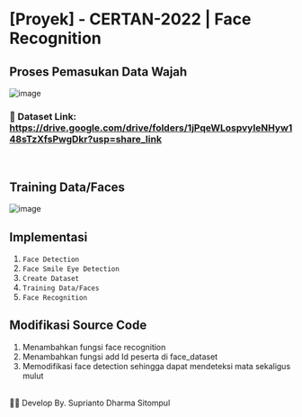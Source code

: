 # [Proyek] - CERTAN-2022 | Face Recognition 
 
## Proses Pemasukan Data Wajah 
![image](https://user-images.githubusercontent.com/71377466/210589479-e8b4b85e-eebb-4f00-8f1a-d04dd11f6877.png)
### 🔗 Dataset Link: https://drive.google.com/drive/folders/1jPqeWLospvyIeNHyw148sTzXfsPwgDkr?usp=share_link
<br> 

## Training Data/Faces
![image](https://user-images.githubusercontent.com/71377466/210591571-72634ac9-6b2d-47e7-9e2a-16e7c78531f0.png)
<br>

## Implementasi
1. `Face Detection` 
2. `Face Smile Eye Detection`
3. `Create Dataset`
4. `Training Data/Faces`
5. `Face Recognition`


## Modifikasi Source Code
1. Menambahkan fungsi face recognition
2. Menambahkan fungsi add Id peserta di face_dataset
3. Memodifikasi face detection sehingga dapat mendeteksi mata sekaligus mulut

<br>
 🧞‍♂️ Develop By.
Suprianto Dharma Sitompul
